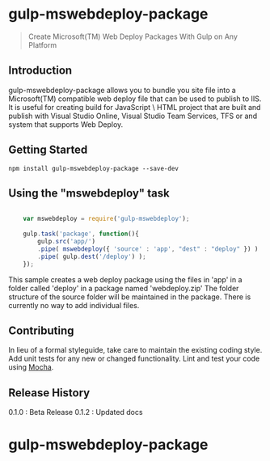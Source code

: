 # gulp-mswebdeploy-package

> Create Microsoft(TM) Web Deploy Packages With Gulp on Any Platform

## Introduction
gulp-mswebdeploy-package allows you to bundle you site file into a Microsoft(TM) compatible web deploy file that can be used to publish to IIS. It is useful for creating build for JavaScript \ HTML project that are built and publish with Visual Studio Online, Visual Studio Team Services, TFS or and system that supports Web Deploy.

## Getting Started


```shell
npm install gulp-mswebdeploy-package --save-dev
```


## Using the "mswebdeploy" task

```js

    var mswebdeploy = require('gulp-mswebdeploy');
    
    gulp.task('package', function(){
        gulp.src('app/')
        .pipe( mswebdeploy({ 'source' : 'app', "dest" : "deploy" }) )
        .pipe( gulp.dest('/deploy') );
    });

```


This sample creates a web deploy package using the files in 'app' in a folder called 'deploy' in a package named 'webdeploy.zip' The folder structure of the source folder will be maintained in the package. There is currently no way to add individual files.



## Contributing
In lieu of a formal styleguide, take care to maintain the existing coding style. Add unit tests for any new or changed functionality. Lint and test your code using [Mocha](https://mochajs.org/).

## Release History
0.1.0 : Beta Release
0.1.2 : Updated docs


# gulp-mswebdeploy-package
